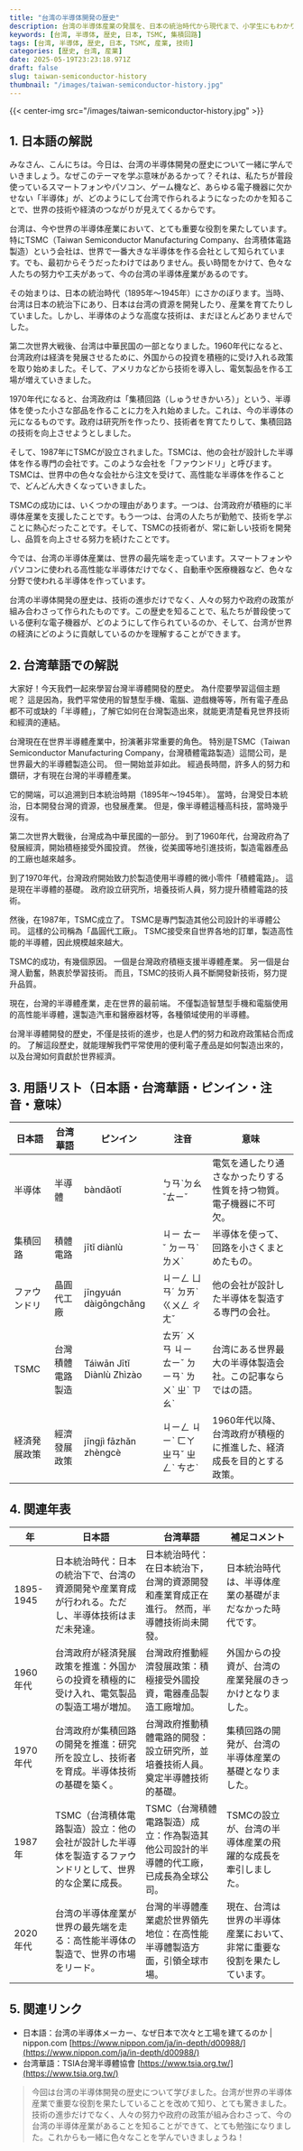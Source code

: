 ```yaml
---
title: "台湾の半導体開発の歴史"
description: 台湾の半導体産業の発展を、日本の統治時代から現代まで、小学生にもわかりやすく解説します。
keywords: [台湾, 半導体, 歴史, 日本, TSMC, 集積回路]
tags: [台湾, 半導体, 歴史, 日本, TSMC, 産業, 技術]
categories: [歴史, 台湾, 産業]
date: 2025-05-19T23:23:18.971Z
draft: false
slug: taiwan-semiconductor-history
thumbnail: "/images/taiwan-semiconductor-history.jpg"
---
```


{{< center-img src="/images/taiwan-semiconductor-history.jpg" >}}

## 1. 日本語の解説

みなさん、こんにちは。今日は、台湾の半導体開発の歴史について一緒に学んでいきましょう。なぜこのテーマを学ぶ意味があるかって？それは、私たちが普段使っているスマートフォンやパソコン、ゲーム機など、あらゆる電子機器に欠かせない「半導体」が、どのようにして台湾で作られるようになったのかを知ることで、世界の技術や経済のつながりが見えてくるからです。

台湾は、今や世界の半導体産業において、とても重要な役割を果たしています。特にTSMC（Taiwan Semiconductor Manufacturing Company、台湾積体電路製造）という会社は、世界で一番大きな半導体を作る会社として知られています。でも、最初からそうだったわけではありません。長い時間をかけて、色々な人たちの努力や工夫があって、今の台湾の半導体産業があるのです。

その始まりは、日本の統治時代（1895年～1945年）にさかのぼります。当時、台湾は日本の統治下にあり、日本は台湾の資源を開発したり、産業を育てたりしていました。しかし、半導体のような高度な技術は、まだほとんどありませんでした。

第二次世界大戦後、台湾は中華民国の一部となりました。1960年代になると、台湾政府は経済を発展させるために、外国からの投資を積極的に受け入れる政策を取り始めました。そして、アメリカなどから技術を導入し、電気製品を作る工場が増えていきました。

1970年代になると、台湾政府は「集積回路（しゅうせきかいろ）」という、半導体を使った小さな部品を作ることに力を入れ始めました。これは、今の半導体の元になるものです。政府は研究所を作ったり、技術者を育てたりして、集積回路の技術を向上させようとしました。

そして、1987年にTSMCが設立されました。TSMCは、他の会社が設計した半導体を作る専門の会社です。このような会社を「ファウンドリ」と呼びます。TSMCは、世界中の色々な会社から注文を受けて、高性能な半導体を作ることで、どんどん大きくなっていきました。

TSMCの成功には、いくつかの理由があります。一つは、台湾政府が積極的に半導体産業を支援したことです。もう一つは、台湾の人たちが勤勉で、技術を学ぶことに熱心だったことです。そして、TSMCの技術者が、常に新しい技術を開発し、品質を向上させる努力を続けたことです。

今では、台湾の半導体産業は、世界の最先端を走っています。スマートフォンやパソコンに使われる高性能な半導体だけでなく、自動車や医療機器など、色々な分野で使われる半導体を作っています。

台湾の半導体開発の歴史は、技術の進歩だけでなく、人々の努力や政府の政策が組み合わさって作られたものです。この歴史を知ることで、私たちが普段使っている便利な電子機器が、どのようにして作られているのか、そして、台湾が世界の経済にどのように貢献しているのかを理解することができます。

## 2. 台湾華語での解説

大家好！今天我們一起來學習台灣半導體開發的歷史。 為什麼要學習這個主題呢？ 這是因為，我們平常使用的智慧型手機、電腦、遊戲機等等，所有電子產品都不可或缺的「半導體」，了解它如何在台灣製造出來，就能更清楚看見世界技術和經濟的連結。

台灣現在在世界半導體產業中，扮演著非常重要的角色。 特別是TSMC（Taiwan Semiconductor Manufacturing Company，台灣積體電路製造）這間公司，是世界最大的半導體製造公司。 但一開始並非如此。 經過長時間，許多人的努力和鑽研，才有現在台灣的半導體產業。

它的開端，可以追溯到日本統治時期（1895年～1945年）。 當時，台灣受日本統治，日本開發台灣的資源，也發展產業。 但是，像半導體這種高科技，當時幾乎沒有。

第二次世界大戰後，台灣成為中華民國的一部分。 到了1960年代，台灣政府為了發展經濟，開始積極接受外國投資。 然後，從美國等地引進技術，製造電器產品的工廠也越來越多。

到了1970年代，台灣政府開始致力於製造使用半導體的微小零件「積體電路」。 這是現在半導體的基礎。 政府設立研究所，培養技術人員，努力提升積體電路的技術。

然後，在1987年，TSMC成立了。 TSMC是專門製造其他公司設計的半導體公司。 這樣的公司稱為「晶圓代工廠」。 TSMC接受來自世界各地的訂單，製造高性能的半導體，因此規模越來越大。

TSMC的成功，有幾個原因。 一個是台灣政府積極支援半導體產業。 另一個是台灣人勤奮，熱衷於學習技術。 而且，TSMC的技術人員不斷開發新技術，努力提升品質。

現在，台灣的半導體產業，走在世界的最前端。 不僅製造智慧型手機和電腦使用的高性能半導體，還製造汽車和醫療器材等，各種領域使用的半導體。

台灣半導體開發的歷史，不僅是技術的進步，也是人們的努力和政府政策結合而成的。 了解這段歷史，就能理解我們平常使用的便利電子產品是如何製造出來的，以及台灣如何貢獻於世界經濟。

## 3. 用語リスト（日本語・台湾華語・ピンイン・注音・意味）

| 日本語       | 台湾華語     | ピンイン     | 注音   | 意味                                                      |
| ---------- | -------- | -------- | ---- | --------------------------------------------------------- |
| 半導体       | 半導體     | bàndǎotǐ | ㄅㄢˋㄉㄠˇㄊㄧˇ | 電気を通したり通さなかったりする性質を持つ物質。電子機器に不可欠。                                     |
| 集積回路     | 積體電路   | jītǐ diànlù | ㄐㄧ ㄊㄧˇ ㄉㄧㄢˋ ㄌㄨˋ | 半導体を使って、回路を小さくまとめたもの。                                          |
| ファウンドリ    | 晶圓代工廠 | jīngyuán dàigōngchǎng | ㄐㄧㄥ ㄩㄢˊ ㄉㄞˋ ㄍㄨㄥ ㄔㄤˇ  | 他の会社が設計した半導体を製造する専門の会社。                                        |
| TSMC       | 台灣積體電路製造 | Táiwān Jītǐ Diànlù Zhìzào | ㄊㄞˊ ㄨㄢ ㄐㄧ ㄊㄧˇ ㄉㄧㄢˋ ㄌㄨˋ ㄓˋ ㄗㄠˋ | 台湾にある世界最大の半導体製造会社。この記事ならではの語。                                 |
| 経済発展政策   | 經濟發展政策 | jīngjì fāzhǎn zhèngcè | ㄐㄧㄥ ㄐㄧˋ ㄈㄚ ㄓㄢˇ ㄓㄥˋ ㄘㄜˋ | 1960年代以降、台湾政府が積極的に推進した、経済成長を目的とする政策。                         |

## 4. 関連年表

| 年        | 日本語                                                                | 台湾華語                                                               | 補足コメント                                                               |
| --------- | ------------------------------------------------------------------- | ------------------------------------------------------------------ | ------------------------------------------------------------------- |
| 1895-1945 | 日本統治時代：日本の統治下で、台湾の資源開発や産業育成が行われる。ただし、半導体技術はまだ未発達。                                                         | 日本統治時代：在日本統治下，台灣的資源開發和產業育成正在進行。 然而，半導體技術尚未開發。                                                   | 日本統治時代は、半導体産業の基礎がまだなかった時代です。                                                     |
| 1960年代    | 台湾政府が経済発展政策を推進：外国からの投資を積極的に受け入れ、電気製品の製造工場が増加。                                                               | 台灣政府推動經濟發展政策：積極接受外國投資，電器產品製造工廠增加。                                                         | 外国からの投資が、台湾の産業発展のきっかけとなりました。                                                       |
| 1970年代    | 台湾政府が集積回路の開発を推進：研究所を設立し、技術者を育成。半導体技術の基礎を築く。                                                                 | 台灣政府推動積體電路的開發：設立研究所，並培養技術人員。奠定半導體技術的基礎。                                                       | 集積回路の開発が、台湾の半導体産業の基礎となりました。                                                       |
| 1987年     | TSMC（台湾積体電路製造）設立：他の会社が設計した半導体を製造するファウンドリとして、世界的な企業に成長。                                                             | TSMC（台灣積體電路製造）成立：作為製造其他公司設計的半導體的代工廠，已成長為全球公司。                                                     | TSMCの設立が、台湾の半導体産業の飛躍的な成長を牽引しました。                                                   |
| 2020年代    | 台湾の半導体産業が世界の最先端を走る：高性能半導体の製造で、世界の市場をリード。                                                                   | 台灣的半導體產業處於世界領先地位：在高性能半導體製造方面，引領全球市場。                                                           | 現在、台湾は世界の半導体産業において、非常に重要な役割を果たしています。                                                 |

## 5. 関連リンク

*   日本語：台湾の半導体メーカー、なぜ日本で次々と工場を建てるのか | nippon.com [https://www.nippon.com/ja/in-depth/d00988/](https://www.nippon.com/ja/in-depth/d00988/)
*   台湾華語：TSIA台灣半導體協會 [https://www.tsia.org.tw/](https://www.tsia.org.tw/)

> 今回は台湾の半導体開発の歴史について学びました。台湾が世界の半導体産業で重要な役割を果たしていることを改めて知り、とても驚きました。技術の進歩だけでなく、人々の努力や政府の政策が組み合わさって、今の台湾の半導体産業があることを知ることができて、とても勉強になりました。これからも一緒に色々なことを学んでいきましょうね！
